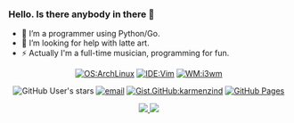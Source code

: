 ### Hello. Is there anybody in there 👋

<!--
Here are some ideas to get you started:

- 🔭 I’m currently working on ...
- 🌱 I’m currently learning ...
- 👯 I’m looking to collaborate on ...
- 🤔 I’m looking for help with ...
- 💬 Ask me about ...
- 📫 How to reach me: ...
- 😄 Pronouns: ...
- ⚡ Fun fact: ...
- 💬 Ask me anything about George Harrison.
- 📫 How to reach me: [e-mail](mailto:valesail7@gmail.com) / [Instagram](https://www.instagram.com/6.kmz/?utm_medium=copy_link) / [Telegram](https://t.me/ringo_o)
-->

- 🔭 I’m a programmer using Python/Go.
- 🤔 I’m looking for help with latte art.
- ⚡  Actually I'm a full-time musician, programming for fun.

<!-- ![Counter](https://visitor-badge.glitch.me/badge?page_id=karmenzind.visitor-badge) -->
<!-- [![GitHub Sponsors](https://img.shields.io/github/sponsors/karmenzind?label=GH%20sponsors&style=flat)](https://github.com/sponsors/karmenzind) -->
<!-- [![OS:Windows11](https://img.shields.io/badge/OS-Windows11-blue?style=flat-square&logo=microsoft)](https://www.microsoft.com) -->
<!-- [![OS:Android12](https://img.shields.io/badge/OS-Android12-green?style=flat-square&logo=android)](https://www.android.com/) -->
<!-- [![IDE:IDEA](https://img.shields.io/badge/IDE-IDEA-magenta?style=flat-square&logo=IntellijIDEA)](https://www.jetbrains.com/idea/) -->
<!-- [![keybase](https://img.shields.io/badge/Keybase-karmenzind-blue?style=flat-square&logo=keybase)](https://keybase.io/karmenzind) -->
<!-- [![telegram](https://img.shields.io/badge/Telegram-yuk__7-blue?style=flat-square&logo=telegram)](https://t.me/yuk_7) -->
<!-- [![gitee](https://img.shields.io/badge/gitee-karmenzind-red?style=flat-square&logo=gitee)](https://gitee.com/karmenzind) -->
<!-- [![csdn](https://img.shields.io/badge/CSDN-yuk____7-red?style=flat-square&logo=c)](https://blog.csdn.net/yuk__7) -->

<div align="center">

  [![OS:ArchLinux](https://img.shields.io/badge/OS-ArchLinux-blue?style=flat-square&logo=arch-linux)](https://archlinux.org)
  [![IDE:Vim](https://img.shields.io/badge/IDE-Vim-blue?style=flat-square&logo=vim)](https://vim.org/)
  [![WM:i3wm](https://img.shields.io/badge/WM-i3wm-blue?style=flat-square)](https://i3wm.org)

  ![GitHub User's stars](https://img.shields.io/github/stars/karmenzind?affiliations=OWNER%2CCOLLABORATOR&label=GH%20stars)
  [![email](https://img.shields.io/badge/Email-valesail7@gmail.com-red?style=flat-square&logo=gmail)](mailto:valesail7@gmail.com)
  [![Gist.GitHub:karmenzind](https://img.shields.io/badge/Gist-karmenzind-red?style=flat-square&logo=GitHub)](https://gist.github.com/karmenzind)
  [![GitHub Pages](https://img.shields.io/badge/Blog-karmenzind-red?style=flat-square&logo=githubpages)](https://karmenzind.github.io)

</div>

<div align="center">
<!--   <a href="https://github.com/vn7n24fzkq/github-profile-summary-cards"> -->
<!--     <img src="https://github-profile-summary-cards.vercel.app/api/cards/profile-details?username=karmenzind&theme=default" /> -->
<!--   </a> -->
  <a href="https://github.com/vn7n24fzkq/github-profile-summary-cards">
    <img src="https://github-profile-summary-cards.vercel.app/api/cards/stats?username=karmenzind&theme=default" />
  </a>
  <a href="https://github.com/vn7n24fzkq/github-profile-summary-cards">
    <img src="http://github-profile-summary-cards.vercel.app/api/cards/productive-time?username=karmenzind&theme=default&utcOffset=+8" />
  </a>
</div>


<!--
https://github-profile-summary-cards.vercel.app/demo.html
-->
